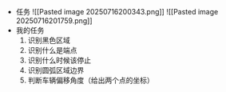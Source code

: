 - 任务
![[Pasted image 20250716200343.png]]
![[Pasted image 20250716201759.png]]
- 我的任务
	1. 识别黑色区域
	2. 识别什么是端点
	3. 识别什么时候该停止
	4. 识别圆弧区域边界
	5. 判断车辆偏移角度（给出两个点的坐标）
